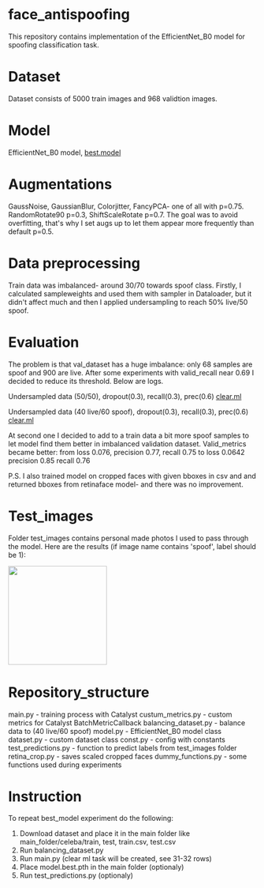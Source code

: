 # face_antispoofing

This repository contains implementation of the EfficientNet_B0 model for spoofing classification task.

# Dataset

Dataset consists of 5000 train images and 968 validtion images.

# Model

EfficientNet_B0 model, [best.model](https://drive.google.com/file/d/1SfjYAKnuFtGZFrcFIT3UlmFDpWq21pZY/view?usp=share_link)

# Augmentations

GaussNoise, GaussianBlur, Colorjitter, FancyPCA- one of all with p=0.75. RandomRotate90 p=0.3, ShiftScaleRotate p=0.7. The goal was to avoid overfitting, that's why I set augs up to let them appear more frequently than default p=0.5.

# Data preprocessing

Train data was imbalanced- around 30/70 towards spoof class. Firstly, I calculated sampleweights and used them with sampler in Dataloader, but it didn't affect much and then I applied undersampling to reach 50% live/50 spoof.

# Evaluation

The problem is that val_dataset has a huge imbalance: only 68 samples are spoof and 900 are live. After some experiments with valid_recall near 0.69 I decided to reduce its threshold. Below are logs.

Undersampled data (50/50), dropout(0.3), recall(0.3), prec(0.6)  [clear.ml ](https://app.clear.ml/projects/54c8c155bd634934a727296968816835/experiments/260881bdf8454102a8bb4de9896137d8/output/execution) 

Undersampled data (40 live/60 spoof), dropout(0.3), recall(0.3), prec(0.6)  [clear.ml ](https://app.clear.ml/projects/54c8c155bd634934a727296968816835/experiments/3c324a05e06d465fb1f17e1c34a9f9cf/output/execution)

At second one I decided to add to a train data a bit more spoof samples to let model find them better in imbalanced validation dataset. Valid_metrics became better: from loss 0.076, precision 0.77, recall 0.75 to loss 0.0642 precision 0.85 recall 0.76

P.S. I also trained model on cropped faces with given bboxes in csv and and returned bboxes from retinaface model- and there was no improvement.

# Test_images

Folder test_images contains personal made photos I used to pass through the model. Here are the results (if image name contains 'spoof', label should be 1):

[<img src='https://github.com/ashimatyuk/face_antispoofing/blob/main/results.jpg' width="200" height='200' />](https://github.com/ashimatyuk/face-antispoofing-task/blob/main/results.jpg)

# Repository_structure

main.py - training process with Catalyst 
custum_metrics.py - custom metrics for Catalyst BatchMetricCallback
balancing_dataset.py - balance data to (40 live/60 spoof)
model.py - EfficientNet_B0 model class
dataset.py - custom dataset class
const.py - config with constants
test_predictions.py - function to predict labels from test_images folder
retina_crop.py - saves scaled cropped faces
dummy_functions.py - some functions used during experiments

# Instruction
To repeat best_model experiment do the following:
1. Download dataset and place it in the main folder like main_folder/celeba/train, test, train.csv, test.csv
2. Run balancing_dataset.py
3. Run main.py (clear ml task will be created, see 31-32 rows)
4. Place model.best.pth in the main folder (optionaly)
4. Run test_predictions.py (optionaly)
